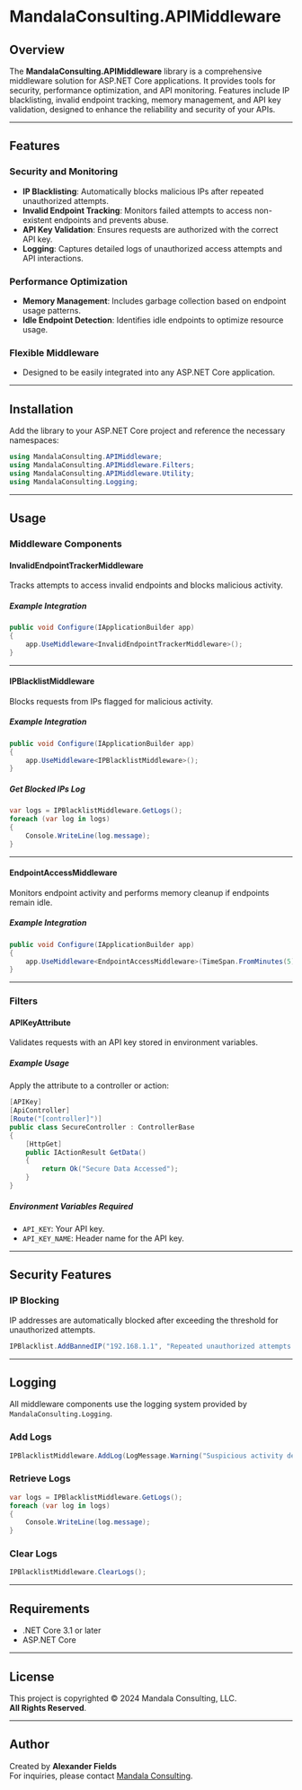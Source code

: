 # MandalaConsulting.APIMiddleware

## Overview

The **MandalaConsulting.APIMiddleware** library is a comprehensive middleware solution for ASP.NET Core applications. It provides tools for security, performance optimization, and API monitoring. Features include IP blacklisting, invalid endpoint tracking, memory management, and API key validation, designed to enhance the reliability and security of your APIs.

---

## Features

### Security and Monitoring
- **IP Blacklisting**: Automatically blocks malicious IPs after repeated unauthorized attempts.
- **Invalid Endpoint Tracking**: Monitors failed attempts to access non-existent endpoints and prevents abuse.
- **API Key Validation**: Ensures requests are authorized with the correct API key.
- **Logging**: Captures detailed logs of unauthorized access attempts and API interactions.

### Performance Optimization
- **Memory Management**: Includes garbage collection based on endpoint usage patterns.
- **Idle Endpoint Detection**: Identifies idle endpoints to optimize resource usage.

### Flexible Middleware
- Designed to be easily integrated into any ASP.NET Core application.

---

## Installation

Add the library to your ASP.NET Core project and reference the necessary namespaces:

```csharp
using MandalaConsulting.APIMiddleware;
using MandalaConsulting.APIMiddleware.Filters;
using MandalaConsulting.APIMiddleware.Utility;
using MandalaConsulting.Logging;
```

---

## Usage

### Middleware Components

#### **InvalidEndpointTrackerMiddleware**

Tracks attempts to access invalid endpoints and blocks malicious activity.

##### Example Integration

```csharp
public void Configure(IApplicationBuilder app)
{
    app.UseMiddleware<InvalidEndpointTrackerMiddleware>();
}
```

---

#### **IPBlacklistMiddleware**

Blocks requests from IPs flagged for malicious activity.

##### Example Integration

```csharp
public void Configure(IApplicationBuilder app)
{
    app.UseMiddleware<IPBlacklistMiddleware>();
}
```

##### Get Blocked IPs Log

```csharp
var logs = IPBlacklistMiddleware.GetLogs();
foreach (var log in logs)
{
    Console.WriteLine(log.message);
}
```

---

#### **EndpointAccessMiddleware**

Monitors endpoint activity and performs memory cleanup if endpoints remain idle.

##### Example Integration

```csharp
public void Configure(IApplicationBuilder app)
{
    app.UseMiddleware<EndpointAccessMiddleware>(TimeSpan.FromMinutes(5), true);
}
```

---

### Filters

#### **APIKeyAttribute**

Validates requests with an API key stored in environment variables.

##### Example Usage

Apply the attribute to a controller or action:

```csharp
[APIKey]
[ApiController]
[Route("[controller]")]
public class SecureController : ControllerBase
{
    [HttpGet]
    public IActionResult GetData()
    {
        return Ok("Secure Data Accessed");
    }
}
```

##### Environment Variables Required
- `API_KEY`: Your API key.
- `API_KEY_NAME`: Header name for the API key.

---

## Security Features

### IP Blocking
IP addresses are automatically blocked after exceeding the threshold for unauthorized attempts.

```csharp
IPBlacklist.AddBannedIP("192.168.1.1", "Repeated unauthorized attempts.");
```

---

## Logging

All middleware components use the logging system provided by `MandalaConsulting.Logging`.

### Add Logs

```csharp
IPBlacklistMiddleware.AddLog(LogMessage.Warning("Suspicious activity detected."));
```

### Retrieve Logs

```csharp
var logs = IPBlacklistMiddleware.GetLogs();
foreach (var log in logs)
{
    Console.WriteLine(log.message);
}
```

### Clear Logs

```csharp
IPBlacklistMiddleware.ClearLogs();
```

---

## Requirements

- .NET Core 3.1 or later
- ASP.NET Core

---

## License

This project is copyrighted © 2024 Mandala Consulting, LLC.  
**All Rights Reserved**.

---

## Author

Created by **Alexander Fields**  
For inquiries, please contact [Mandala Consulting](https://mandalaconsulting.com).
